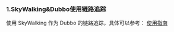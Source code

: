 ### 1.SkyWalking&Dubbo使用链路追踪
使用 SkyWalking 作为 Dubbo 的链路追踪，具体可以参考：
[使用指南](http://dubbo.apache.org/zh-cn/blog/tracing-with-skywalking.html)
